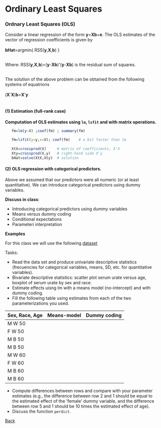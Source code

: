 # Ordinary Least Squares

### Ordnary Least Squares (OLS)

Consider a linear regression of the form **y**=**Xb**+**e**. The OLS estimates of the vector of regression coefficients is given by
<br />
<br />
      **bHat**=argmin{  RSS(**y**,**X**,**b**) }
<br />
<br />

Where:   RSS(**y**,**X**,**b**)=(**y**-**Xb**)'(**y**-**Xb**) is the residual sum of squares.
<br />
<br />

The solution of the above problem can be obtained from the following systems of equatrions
<br />
<br />
(**X**'**X**)**b**=**X**'**y**
<br />
<br />

#### (1) Estimation (full-rank case)

**Computation of OLS estimates using `lm`, `lsfit` and with matrix operations.**

```r
   fm=lm(y~X) ;coef(fm) ; summary(fm)
   
   fm=lsfit(y=y,x=X); coef(fm)    # a bit faster than lm
   
   XtX=crossprod(X)     # matrix of coefficients, X'X
   Xty=crossprod(X,y)   # right-hand side X'y
   bHat=solve(XtX,Xty)  # solution

```

#### (2) OLS regression with categorical predictors.

Above we assumed that our predictors were all numeric (or at least quantitative). We can introduce categorical predictors using dummy variables. 

**Discuss in class**:
  * Introducing categorical predictors using dummy variables
  * Means versus dummy coding
  * Conditional expectations
  * Parameteri interpretation
     

**Examples**

For this class we will use the following [dataset](https://www.dropbox.com/s/iwkmmytsulmkwjf/gout.txt?dl=0)

Tasks:
  * Read the data set and produce univariate descriptive statistics (frecuencies for categorical variables, means, SD, etc. for quantitative variables).
  * Bivariate descriptive statistics: scatter plot serum urate versus age, boxplot of serum urate by sex and race.
  * Estimate effects uisng lm with a means model (no-intercept) and with dummy coding.
  * Fill the following table using estimates from each of the two parameterizations you used.
     
     
| Sex, Race, Age          | Means-model        | Dummy coding|
| ------------- |:-------------:| -----:|
| M  W  50     |  |  |
| F  W  50      |      |    |
| M  B  50  |      |     |
| M  B  50  |      |     |
| M  W  60     |  |  |
| F  W  60      |      |    |
| M  B  60  |      |     |
| M  B  60  |      |     |
  * Compute differences between rows and compare with your parameter estimates (e.g., the difference between row 2 and 1 should be equal to the estimated effect of the 'female' dummy variable, and the difference between row 5 and 1 should be 10 times the estimated effect of age).
  * Discuss the function `perdict`.













[Back](https://github.com/gdlc/STAT_COMP/)
